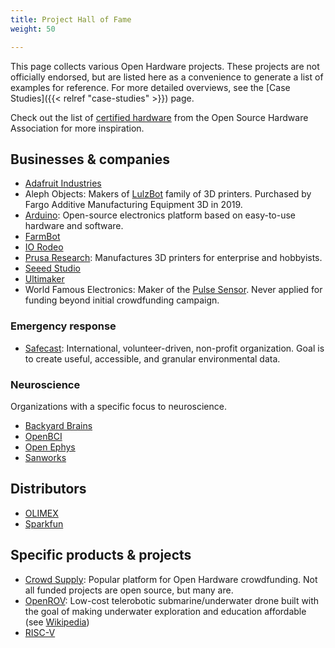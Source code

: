 ```yaml
---
title: Project Hall of Fame
weight: 50

---
```


This page collects various Open Hardware projects.
These projects are not officially endorsed, but are listed here as a convenience to generate a list of examples for reference.
For more detailed overviews, see the [Case Studies]({{< relref "case-studies" >}}) page.

Check out the list of [certified hardware](https://certification.oshwa.org/list.html) from the Open Source Hardware Association for more inspiration.


## Businesses & companies

* [Adafruit Industries](https://www.adafruit.com/)
* Aleph Objects:
  Makers of [LulzBot](https://www.lulzbot.com/about) family of 3D printers.
  Purchased by Fargo Additive Manufacturing Equipment 3D in 2019.
* [Arduino](https://www.arduino.cc/en/Main/FAQ):
  Open-source electronics platform based on easy-to-use hardware and software.
* [FarmBot](https://farm.bot/)
* [IO Rodeo](https://iorodeo.com/pages/about-us)
* [Prusa Research](https://www.prusa3d.com/):
  Manufactures 3D printers for enterprise and hobbyists.
* [Seeed Studio](https://www.seeedstudio.com/)
* [Ultimaker](https://ultimaker.com/about-ultimaker)
* World Famous Electronics:
  Maker of the [Pulse Sensor](https://pulsesensor.com/).
  Never applied for funding beyond initial crowdfunding campaign.

### Emergency response

* [Safecast](https://safecast.org/about/):
  International, volunteer-driven, non-profit organization.
  Goal is to create useful, accessible, and granular environmental data.

### Neuroscience

Organizations with a specific focus to neuroscience.

* [Backyard Brains](https://backyardbrains.com/about/)
* [OpenBCI](https://openbci.com/)
* [Open Ephys](https://open-ephys.org/)
* [Sanworks](https://sanworks.io/)


## Distributors

* [OLIMEX](https://www.olimex.com/)
* [Sparkfun](https://www.sparkfun.com/)


## Specific products & projects

* [Crowd Supply](https://www.crowdsupply.com/):
  Popular platform for Open Hardware crowdfunding.
  Not all funded projects are open source, but many are.
* [OpenROV](https://github.com/OpenROV):
  Low-cost telerobotic submarine/underwater drone built with the goal of making underwater exploration and education affordable (see [Wikipedia](https://en.wikipedia.org/wiki/OpenROV))
* [RISC-V](https://riscv.org/risc-v-history/)
